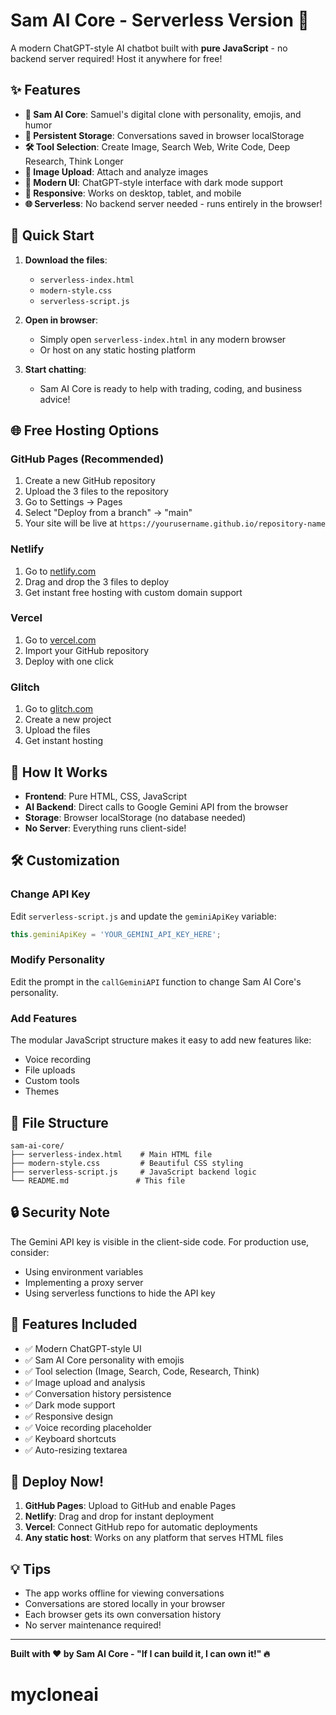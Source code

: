 # Sam AI Core - Serverless Version 🚀

A modern ChatGPT-style AI chatbot built with **pure JavaScript** - no backend server required! Host it anywhere for free!

## ✨ Features

- **🤖 Sam AI Core**: Samuel's digital clone with personality, emojis, and humor
- **💾 Persistent Storage**: Conversations saved in browser localStorage
- **🛠️ Tool Selection**: Create Image, Search Web, Write Code, Deep Research, Think Longer
- **📸 Image Upload**: Attach and analyze images
- **🎨 Modern UI**: ChatGPT-style interface with dark mode support
- **📱 Responsive**: Works on desktop, tablet, and mobile
- **🌐 Serverless**: No backend server needed - runs entirely in the browser!

## 🚀 Quick Start

1. **Download the files**:
   - `serverless-index.html`
   - `modern-style.css`
   - `serverless-script.js`

2. **Open in browser**:
   - Simply open `serverless-index.html` in any modern browser
   - Or host on any static hosting platform

3. **Start chatting**:
   - Sam AI Core is ready to help with trading, coding, and business advice!

## 🌐 Free Hosting Options

### GitHub Pages (Recommended)
1. Create a new GitHub repository
2. Upload the 3 files to the repository
3. Go to Settings → Pages
4. Select "Deploy from a branch" → "main"
5. Your site will be live at `https://yourusername.github.io/repository-name`

### Netlify
1. Go to [netlify.com](https://netlify.com)
2. Drag and drop the 3 files to deploy
3. Get instant free hosting with custom domain support

### Vercel
1. Go to [vercel.com](https://vercel.com)
2. Import your GitHub repository
3. Deploy with one click

### Glitch
1. Go to [glitch.com](https://glitch.com)
2. Create a new project
3. Upload the files
4. Get instant hosting

## 🔧 How It Works

- **Frontend**: Pure HTML, CSS, JavaScript
- **AI Backend**: Direct calls to Google Gemini API from the browser
- **Storage**: Browser localStorage (no database needed)
- **No Server**: Everything runs client-side!

## 🛠️ Customization

### Change API Key
Edit `serverless-script.js` and update the `geminiApiKey` variable:
```javascript
this.geminiApiKey = 'YOUR_GEMINI_API_KEY_HERE';
```

### Modify Personality
Edit the prompt in the `callGeminiAPI` function to change Sam AI Core's personality.

### Add Features
The modular JavaScript structure makes it easy to add new features like:
- Voice recording
- File uploads
- Custom tools
- Themes

## 📁 File Structure

```
sam-ai-core/
├── serverless-index.html    # Main HTML file
├── modern-style.css         # Beautiful CSS styling
├── serverless-script.js     # JavaScript backend logic
└── README.md               # This file
```

## 🔒 Security Note

The Gemini API key is visible in the client-side code. For production use, consider:
- Using environment variables
- Implementing a proxy server
- Using serverless functions to hide the API key

## 🎯 Features Included

- ✅ Modern ChatGPT-style UI
- ✅ Sam AI Core personality with emojis
- ✅ Tool selection (Image, Search, Code, Research, Think)
- ✅ Image upload and analysis
- ✅ Conversation history persistence
- ✅ Dark mode support
- ✅ Responsive design
- ✅ Voice recording placeholder
- ✅ Keyboard shortcuts
- ✅ Auto-resizing textarea

## 🚀 Deploy Now!

1. **GitHub Pages**: Upload to GitHub and enable Pages
2. **Netlify**: Drag and drop for instant deployment
3. **Vercel**: Connect GitHub repo for automatic deployments
4. **Any static host**: Works on any platform that serves HTML files

## 💡 Tips

- The app works offline for viewing conversations
- Conversations are stored locally in your browser
- Each browser gets its own conversation history
- No server maintenance required!

---

**Built with ❤️ by Sam AI Core - "If I can build it, I can own it!" 🔥**
# mycloneai
